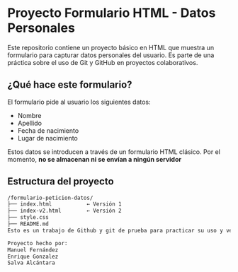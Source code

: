 # Proyecto Formulario HTML - Datos Personales

Este repositorio contiene un proyecto básico en HTML que muestra un formulario para capturar datos personales del usuario. Es parte de una práctica sobre el uso de Git y GitHub en proyectos colaborativos.

##  ¿Qué hace este formulario?

El formulario pide al usuario los siguientes datos:

- Nombre
- Apellido
- Fecha de nacimiento
- Lugar de nacimiento

Estos datos se introducen a través de un formulario HTML clásico. Por el momento, **no se almacenan ni se envían a ningún servidor** 

## Estructura del proyecto

```bash
/formulario-peticion-datos/
├── index.html           ← Versión 1
├── index-v2.html        ← Versión 2
├── style.css
├── README.md
Esto es un trabajo de Github y git de prueba para practicar su uso y ver como funciona

Proyecto hecho por:
Manuel Fernández
Enrique Gonzalez
Salva Alcántara 
